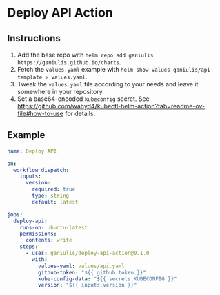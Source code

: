 # Deploy API Action

## Instructions

1. Add the base repo with `helm repo add ganiulis https://ganiulis.github.io/charts`.
2. Fetch the `values.yaml` example with `helm show values ganiulis/api-template > values.yaml`.
3. Tweak the `values.yaml` file according to your needs and leave it somewhere in your repository.
4. Set a base64-encoded `kubeconfig` secret. See https://github.com/wahyd4/kubectl-helm-action?tab=readme-ov-file#how-to-use for details.

## Example

```yaml
name: Deploy API

on:
  workflow_dispatch:
    inputs:
      version:
        required: true
        type: string
        default: latest

jobs:
  deploy-api:
    runs-on: ubuntu-latest
    permissions:
      contents: write
    steps:
      - uses: ganiulis/deploy-api-action@0.1.0
        with:
          values-yaml: values/api.yaml
          github-token: "${{ github.token }}"
          kube-config-data: "${{ secrets.KUBECONFIG }}"
          version: "${{ inputs.version }}"
```
